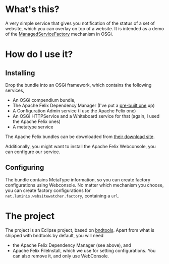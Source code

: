 What's this?
============

A very simple service that gives you notification of the status of a set of website, which you can overlay on top of a website. It is intended as a demo of the [ManagedServiceFactory](http://www.osgi.org/javadoc/r4v42/org/osgi/service/cm/ManagedServiceFactory.html) mechanism in OSGi.

How do I use it?
================

Installing
----------
Drop the bundle into an OSGi framework, which contains the following services,

  * An OSGi compendium bundle,
  * The Apache Felix Dependency Manager (I've put a [pre-built one](http://dl.dropbox.com/u/2438787/www/2010-12/org.apache.felix.dependencymanager-3.0.0-SNAPSHOT.jar) up)
  * A Configuration Admin service (I use the Apache Felix one)
  * An OSGi HTTPService and a Whiteboard service for that (again, I used the Apache Felix ones)
  * A metatype service

The Apache Felix bundles can be downloaded from [their download site](http://felix.apache.org/site/downloads.cgi).

Additionally, you might want to install the Apache Felix Webconsole, you can configure our service.

Configuring
-----------

The bundle contains MetaType information, so you can create factory configurations using Webconsole. No matter which mechanism you choose, you can create factory configurations for `net.luminis.websitewatcher.factory`, containing a `url`.

The project
===========
The project is an Eclipse project, based on [bndtools](http://njbartlett.name/bndtools.html). Apart from what is shipped with bndtools by default, you will need

  * the Apache Felix Dependency Manager (see above), and
  * Apache Felix FileInstall, which we use for setting configurations. You can also remove it, and only use WebConsole.
